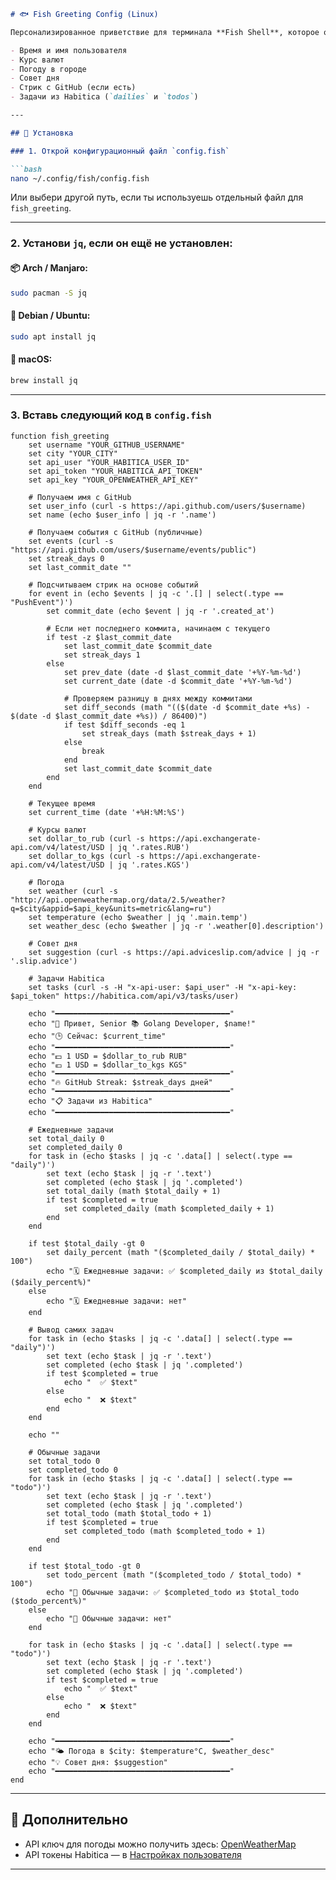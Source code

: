 ```markdown
# 🐟 Fish Greeting Config (Linux)

Персонализированное приветствие для терминала **Fish Shell**, которое отображает:

- Время и имя пользователя
- Курс валют
- Погоду в городе
- Совет дня
- Стрик с GitHub (если есть)
- Задачи из Habitica (`dailies` и `todos`)

---

## 🚀 Установка

### 1. Открой конфигурационный файл `config.fish`

```bash
nano ~/.config/fish/config.fish
```

Или выбери другой путь, если ты используешь отдельный файл для `fish_greeting`.

---

### 2. Установи `jq`, если он ещё не установлен:

#### 📦 Arch / Manjaro:

```bash
sudo pacman -S jq
```

#### 🐧 Debian / Ubuntu:

```bash
sudo apt install jq
```

#### 🍎 macOS:

```bash
brew install jq
```

---

### 3. Вставь следующий код в `config.fish`

```fish
function fish_greeting
    set username "YOUR_GITHUB_USERNAME"
    set city "YOUR_CITY"
    set api_user "YOUR_HABITICA_USER_ID"
    set api_token "YOUR_HABITICA_API_TOKEN"
    set api_key "YOUR_OPENWEATHER_API_KEY"

    # Получаем имя с GitHub
    set user_info (curl -s https://api.github.com/users/$username)
    set name (echo $user_info | jq -r '.name')

    # Получаем события с GitHub (публичные)
    set events (curl -s "https://api.github.com/users/$username/events/public")
    set streak_days 0
    set last_commit_date ""

    # Подсчитываем стрик на основе событий
    for event in (echo $events | jq -c '.[] | select(.type == "PushEvent")')
        set commit_date (echo $event | jq -r '.created_at')
        
        # Если нет последнего коммита, начинаем с текущего
        if test -z $last_commit_date
            set last_commit_date $commit_date
            set streak_days 1
        else
            set prev_date (date -d $last_commit_date '+%Y-%m-%d')
            set current_date (date -d $commit_date '+%Y-%m-%d')

            # Проверяем разницу в днях между коммитами
            set diff_seconds (math "(($(date -d $commit_date +%s) - $(date -d $last_commit_date +%s)) / 86400)")
            if test $diff_seconds -eq 1
                set streak_days (math $streak_days + 1)
            else
                break
            end
            set last_commit_date $commit_date
        end
    end

    # Текущее время
    set current_time (date '+%H:%M:%S')

    # Курсы валют
    set dollar_to_rub (curl -s https://api.exchangerate-api.com/v4/latest/USD | jq '.rates.RUB')
    set dollar_to_kgs (curl -s https://api.exchangerate-api.com/v4/latest/USD | jq '.rates.KGS')

    # Погода
    set weather (curl -s "http://api.openweathermap.org/data/2.5/weather?q=$city&appid=$api_key&units=metric&lang=ru")
    set temperature (echo $weather | jq '.main.temp')
    set weather_desc (echo $weather | jq -r '.weather[0].description')

    # Совет дня
    set suggestion (curl -s https://api.adviceslip.com/advice | jq -r '.slip.advice')

    # Задачи Habitica
    set tasks (curl -s -H "x-api-user: $api_user" -H "x-api-key: $api_token" https://habitica.com/api/v3/tasks/user)

    echo "━━━━━━━━━━━━━━━━━━━━━━━━━━━━━━━━━━━━━━━"
    echo "👋 Привет, Senior 📚 Golang Developer, $name!"
    echo "🕒 Сейчас: $current_time"
    echo "━━━━━━━━━━━━━━━━━━━━━━━━━━━━━━━━━━━━━━━"
    echo "💵 1 USD = $dollar_to_rub RUB"
    echo "💶 1 USD = $dollar_to_kgs KGS"
    echo "━━━━━━━━━━━━━━━━━━━━━━━━━━━━━━━━━━━━━━━"
    echo "🔥 GitHub Streak: $streak_days дней"
    echo "━━━━━━━━━━━━━━━━━━━━━━━━━━━━━━━━━━━━━━━"
    echo "📋 Задачи из Habitica"
    echo "━━━━━━━━━━━━━━━━━━━━━━━━━━━━━━━━━━━━━━━"

    # Ежедневные задачи
    set total_daily 0
    set completed_daily 0
    for task in (echo $tasks | jq -c '.data[] | select(.type == "daily")')
        set text (echo $task | jq -r '.text')
        set completed (echo $task | jq '.completed')
        set total_daily (math $total_daily + 1)
        if test $completed = true
            set completed_daily (math $completed_daily + 1)
        end
    end

    if test $total_daily -gt 0
        set daily_percent (math "($completed_daily / $total_daily) * 100")
        echo "🗓 Ежедневные задачи: ✅ $completed_daily из $total_daily ($daily_percent%)"
    else
        echo "🗓 Ежедневные задачи: нет"
    end

    # Вывод самих задач
    for task in (echo $tasks | jq -c '.data[] | select(.type == "daily")')
        set text (echo $task | jq -r '.text')
        set completed (echo $task | jq '.completed')
        if test $completed = true
            echo "  ✅ $text"
        else
            echo "  ❌ $text"
        end
    end

    echo ""

    # Обычные задачи
    set total_todo 0
    set completed_todo 0
    for task in (echo $tasks | jq -c '.data[] | select(.type == "todo")')
        set text (echo $task | jq -r '.text')
        set completed (echo $task | jq '.completed')
        set total_todo (math $total_todo + 1)
        if test $completed = true
            set completed_todo (math $completed_todo + 1)
        end
    end

    if test $total_todo -gt 0
        set todo_percent (math "($completed_todo / $total_todo) * 100")
        echo "🐾 Обычные задачи: ✅ $completed_todo из $total_todo ($todo_percent%)"
    else
        echo "🐾 Обычные задачи: нет"
    end

    for task in (echo $tasks | jq -c '.data[] | select(.type == "todo")')
        set text (echo $task | jq -r '.text')
        set completed (echo $task | jq '.completed')
        if test $completed = true
            echo "  ✅ $text"
        else
            echo "  ❌ $text"
        end
    end

    echo "━━━━━━━━━━━━━━━━━━━━━━━━━━━━━━━━━━━━━━━"
    echo "🌤 Погода в $city: $temperature°C, $weather_desc"
    echo "💡 Совет дня: $suggestion"
    echo "━━━━━━━━━━━━━━━━━━━━━━━━━━━━━━━━━━━━━━━"
end
```

---

## 🧠 Дополнительно

- API ключ для погоды можно получить здесь: [OpenWeatherMap](https://openweathermap.org/api)
- API токены Habitica — в [Настройках пользователя](https://habitica.com/user/settings/api)

--- 
